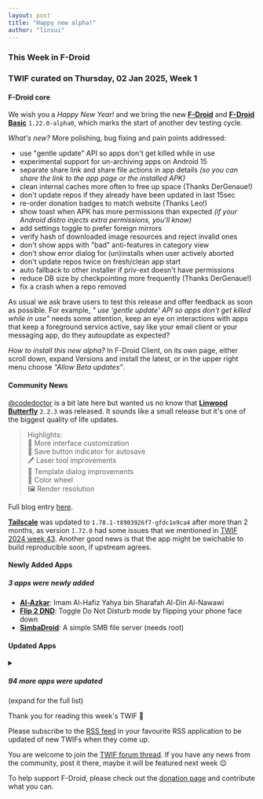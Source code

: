```yaml
---
layout: post
title: "Happy new alpha!"
author: "linsui"
---
```


### This Week in F-Droid

### TWIF curated on Thursday, 02 Jan 2025, Week 1

#### F-Droid core
We wish you a _Happy New Year!_ and we bring the new **[F\-Droid](https://f-droid.org/packages/org.fdroid.fdroid)** and **[F\-Droid Basic](https://f-droid.org/packages/org.fdroid.basic)** `1.22.0-alpha0`, which marks the start of another dev testing cycle.

_What's new?_ More polishing, bug fixing and pain points addressed:
* use "gentle update" API so apps don't get killed while in use
* experimental support for un-archiving apps on Android 15
* separate share link and share file actions in app details _(so you can share the link to the app page or the installed APK)_
* clean internal caches more often to free up space (Thanks DerGenaue!)
* don't update repos if they already have been updated in last 15sec
* re-order donation badges to match website (Thanks Leo!)
* show toast when APK has more permissions than expected _(if your Android distro injects extra permissions, you'll know)_
* add settings toggle to prefer foreign mirrors
* verify hash of downloaded image resources and reject invalid ones
* don't show apps with "bad" anti-features in category view
* don't show error dialog for (un)installs when user actively aborted
* don't update repos twice on fresh/clean app start
* auto fallback to other installer if priv-ext doesn't have permissions
* reduce DB size by checkpointing more frequently (Thanks DerGenaue!)
* fix a crash when a repo removed

As usual we ask brave users to test this release and offer feedback as soon as possible. For example, _" use 'gentle update' API so apps don't get killed while in use"_ needs some attention, keep an eye on interactions with apps that keep a foreground service active, say like your email client or your messaging app, do they  autoupdate as expected? 

_How to install this new alpha?_ In F-Droid Client, on its own page, either scroll down, expand Versions and install the latest, or in the upper right menu choose _"Allow Beta updates"_.


#### Community News
[@codedoctor](https://www.linwood.dev/) is a bit late here but wanted us no know that **[Linwood Butterfly](https://f-droid.org/packages/dev.linwood.butterfly/)** `2.2.3` was released. It sounds like a small release but it's one of the biggest quality of life updates.

> Highlights:  
> 🎨 More interface customization  
> 💾 Save button indicator for autosave  
> 🖊️ Laser tool improvements  
> 📝 Template dialog improvements  
> 🎨 Color wheel  
> 🖼️ Render resolution  

Full blog entry [here](https://www.linwood.dev/butterfly/2.2.3/).

**[Tailscale](https://f-droid.org/packages/com.tailscale.ipn)** was updated to `1.78.1-t8903926f7-gfdc1e9ca4` after more than 2 months, as version `1.72.0` had some issues that we mentioned in [TWIF 2024 week 43](https://f-droid.org/2024/10/24/twif.html#f-droid-core). Another good news is that the app might be swichable to build reproducible soon, if upstream agrees. 


#### Newly Added Apps
##### 3 apps were newly added
* **[Al\-Azkar](https://f-droid.org/packages/com.hassaneltantawy.alazkar)**: Imam Al\-Hafiz Yahya bin Sharafah Al\-Din Al\-Nawawi
* **[Flip 2 DND](https://f-droid.org/packages/dev.robin.flip_2_dnd)**: Toggle Do Not Disturb mode by flipping your phone face down
* **[SimbaDroid](https://f-droid.org/packages/de.buttercookie.simbadroid)**: A simple SMB file server \(needs root\)


#### Updated Apps
<details markdown=1>
<summary><h5>94 more apps were updated</h5> (expand for the full list)</summary>

* **[2048 Open Fun Game](https://f-droid.org/packages/org.andstatus.game2048)** was updated to `1.15.1`
* **[Amber](https://f-droid.org/packages/com.greenart7c3.nostrsigner)** was updated to `3.0.5`
* **[AntennaPod](https://f-droid.org/packages/de.danoeh.antennapod)** was updated to `3.6.0`
* **[ArcaneChat](https://f-droid.org/packages/chat.delta.lite)** was updated to `1.50.5`
* **[Audio Share](https://f-droid.org/packages/io.github.mkckr0.audio_share_app)** was updated to `0.3.1`
* **[Aves Libre](https://f-droid.org/packages/deckers.thibault.aves.libre)** was updated to `1.12.0`
* **[BusTO](https://f-droid.org/packages/it.reyboz.bustorino)** was updated to `2.3.1`
* **[Caffeinate](https://f-droid.org/packages/com.hifnawy.caffeinate)** was updated to `2.1.0`
* **[Camera Date Folders](https://f-droid.org/packages/de.kromke.andreas.cameradatefolders)** was updated to `1.4`
* **[Casio G\-Shock Smart Sync](https://f-droid.org/packages/org.avmedia.gshockGoogleSync)** was updated to `21.2`
* **[Chance](https://f-droid.org/packages/com.github.jameshnsears.chance)** was updated to `1.4.1`
* **[Cirrus](https://f-droid.org/packages/org.woheller69.omweather)** was updated to `3.7`
* **[Ciyue](https://f-droid.org/packages/org.eu.mumulhl.ciyue)** was updated to `0.15.1`
* **[Clauncher](https://f-droid.org/packages/app.clauncher)** was updated to `v5.1.2`
* **[Cuppa \- Tea Timer](https://f-droid.org/packages/com.nathanatos.Cuppa)** was updated to `2.8.5`
* **[Dog sports diary](https://f-droid.org/packages/io.github.maocypher.dogsportsdiary)** was updated to `1.0.11`
* **[DPC](https://f-droid.org/packages/cz.slaby.dpc)** was updated to `1.6.2`
* **[EinkBro](https://f-droid.org/packages/info.plateaukao.einkbro)** was updated to `14.2.0`
* **[Element X \- Secure Chat & Call](https://f-droid.org/packages/io.element.android.x)** was updated to `0.7.6`
* **[Ente Auth](https://f-droid.org/packages/io.ente.auth)** was updated to `4.2.0`
* **[Ente Photos \- Open source, end\-to\-end encrypted al](https://f-droid.org/packages/io.ente.photos.fdroid)** was updated to `0.9.72`
* **[FaFa Runner](https://f-droid.org/packages/com.chenyifaer.fafarunner)** was updated to `1.0.5`
* **[FairEmail](https://f-droid.org/packages/eu.faircode.email)** was updated to `1.2252`
* **[Feeder](https://f-droid.org/packages/com.nononsenseapps.feeder)** was updated to `2.7.4`
* **[Find my IP](https://f-droid.org/packages/com.maksimowiczm.findmyip)** was updated to `v1.2.0`
* **[Flexify](https://f-droid.org/packages/com.presley.flexify)** was updated to `1.1.95`
* **[Gauguin](https://f-droid.org/packages/org.piepmeyer.gauguin)** was updated to `0.33.0`
* **[GPTMobile](https://f-droid.org/packages/dev.chungjungsoo.gptmobile)** was updated to `0.6.2`
* **[Green: Bitcoin Wallet](https://f-droid.org/packages/com.greenaddress.greenbits_android_wallet)** was updated to `4.1.1`
* **[Human Benchmark](https://f-droid.org/packages/io.github.printn.humanbenchmark)** was updated to `1.0.8`
* **[Ichaival](https://f-droid.org/packages/com.utazukin.ichaival)** was updated to `1.9.2`
* **[Jami](https://f-droid.org/packages/cx.ring)** was updated to `20241216-01`
* **[Journal](https://f-droid.org/packages/com.isaakhanimann.journal)** was updated to `11.3`
* **[KitchenOwl](https://f-droid.org/packages/com.tombursch.kitchenowl)** was updated to `0.6.7`
* **[Kotatsu](https://f-droid.org/packages/org.koitharu.kotatsu)** was updated to `7.7.4`
* **[Kwik EFIS](https://f-droid.org/packages/player.efis.pfd)** was updated to `6.25`
* **[LibreOffice Viewer](https://f-droid.org/packages/org.documentfoundation.libreoffice)** was updated to `24.8.4.2`
* **[Linwood Butterfly Nightly](https://f-droid.org/packages/dev.linwood.butterfly.nightly)** was updated to `2.2.3-rc.2`
* **[Lissen: Audiobookshelf client](https://f-droid.org/packages/org.grakovne.lissen)** was updated to `1.1.26`
* **[Mattermost Beta](https://f-droid.org/packages/com.mattermost.rnbeta)** was updated to `2.23.1`
* **[Meshenger](https://f-droid.org/packages/d.d.meshenger)** was updated to `4.4.1`
* **[Mill](https://f-droid.org/packages/com.calcitem.sanmill)** was updated to `5.8.3`
* **[Money Manager Ex](https://f-droid.org/packages/com.money.manager.ex)** was updated to `2024.12.19`
* **[MusicSearch](https://f-droid.org/packages/io.github.lydavid.musicsearch)** was updated to `1.10.0`
* **[NewsBlur \- News reader](https://f-droid.org/packages/com.newsblur)** was updated to `13.3.3`
* **[Nextcloud Dev](https://f-droid.org/packages/com.nextcloud.android.beta)** was updated to `20241222`
* **[Obtainium](https://f-droid.org/packages/dev.imranr.obtainium.fdroid)** was updated to `1.1.37`
* **[Odin](https://f-droid.org/packages/threads.server)** was updated to `3.4.4`
* **[Oinkoin](https://f-droid.org/packages/com.github.emavgl.piggybankpro)** was updated to `1.0.76`
* **[OnePlus Flash Control](https://f-droid.org/packages/com.bartixxx.opflashcontrol)** was updated to `1.0.9`
* **[OpenBible](https://f-droid.org/packages/com.schwegelbin.openbible)** was updated to `1.5.0`
* **[OpenTracks](https://f-droid.org/packages/de.dennisguse.opentracks)** was updated to `v4.17.0`
* **[Orgro](https://f-droid.org/packages/com.madlonkay.orgro)** was updated to `1.50.2`
* **[Orgzly Revived](https://f-droid.org/packages/com.orgzlyrevived)** was updated to `1.8.32`
* **[OsmAnd~](https://f-droid.org/packages/net.osmand.plus)** was updated to `4.9.10`
* **[Pagan](https://f-droid.org/packages/com.qfs.pagan)** was updated to `1.6.4`
* **[Peristyle](https://f-droid.org/packages/app.simple.peri)** was updated to `v6.2.0`
* **[Phocid](https://f-droid.org/packages/org.sunsetware.phocid)** was updated to `20241221`
* **[PicGuard](https://f-droid.org/packages/com.kjxbyz.picguard)** was updated to `1.0.9`
* **[Podcini\.R \- Podcast instrument](https://f-droid.org/packages/ac.mdiq.podcini.R)** was updated to `6.16.4`
* **[Proton Pass: Password Manager](https://f-droid.org/packages/proton.android.pass.fdroid)** was updated to `1.28.5`
* **[PTO \- Plaintext Organizer](https://f-droid.org/packages/de.ferreum.pto)** was updated to `3.3.0`
* **[QRAlarm](https://f-droid.org/packages/com.sweak.qralarm)** was updated to `2.3`
* **[Quillpad](https://f-droid.org/packages/io.github.quillpad)** was updated to `1.4.21`
* **[Raccoon for Lemmy](https://f-droid.org/packages/com.livefast.eattrash.raccoonforlemmy.android)** was updated to `1.13.4`
* **[Ricochlime](https://f-droid.org/packages/com.adilhanney.ricochlime)** was updated to `1.11.4`
* **[RiMusic](https://f-droid.org/packages/it.fast4x.rimusic)** was updated to `0.6.65`
* **[Rosarium](https://f-droid.org/packages/at.krixec.rosary)** was updated to `Josue`
* **[RSSAid](https://f-droid.org/packages/com.gmail.cn.leetao94.rssaid)** was updated to `3.0.4`
* **[Satunes](https://f-droid.org/packages/io.github.antoinepirlot.satunes)** was updated to `2.5.2`
* **[SD Maid 2/SE \- System Cleaner](https://f-droid.org/packages/eu.darken.sdmse)** was updated to `1.3.3-rc0`
* **[Share Paste O2](https://f-droid.org/packages/alt.nainapps.sharepaste.fdroid)** was updated to `2024.12.20`
* **[Shiori](https://f-droid.org/packages/com.desarrollodroide.pagekeeper)** was updated to `1.50.20`
* **[Simple Keyboard](https://f-droid.org/packages/rkr.simplekeyboard.inputmethod)** was updated to `5.23`
* **[SiYuan](https://f-droid.org/packages/org.b3log.siyuan)** was updated to `3.1.16`
* **[Stendhal Game](https://f-droid.org/packages/org.stendhalgame.client)** was updated to `1.48`
* **[Swiss Bitcoin Pay](https://f-droid.org/packages/ch.swissbitcoinpay.checkout)** was updated to `2.2.8`
* **[Taler Wallet](https://f-droid.org/packages/net.taler.wallet.fdroid)** was updated to `0.14.1`
* **[taz](https://f-droid.org/packages/de.taz.android.app.free)** was updated to `1.10.1`
* **[The One App](https://f-droid.org/packages/io.theoneapp)** was updated to `3.0.1`
* **[Thor](https://f-droid.org/packages/threads.thor)** was updated to `1.7.1`
* **[Todo List \(PFA\)](https://f-droid.org/packages/org.secuso.privacyfriendlytodolist)** was updated to `3.0.0`
* **[Tournant](https://f-droid.org/packages/eu.zimbelstern.tournant)** was updated to `2.9.1`
* **[Tower Collector](https://f-droid.org/packages/info.zamojski.soft.towercollector)** was updated to `2.15.6`
* **[Träwelldroid](https://f-droid.org/packages/de.hbch.traewelling)** was updated to `2.17.3`
* **[Unstoppable Crypto Wallet](https://f-droid.org/packages/io.horizontalsystems.bankwallet)** was updated to `0.41.2`
* **[UP\-Example](https://f-droid.org/packages/org.unifiedpush.example)** was updated to `2.0.0`
* **[Valv](https://f-droid.org/packages/se.arctosoft.vault)** was updated to `2.1.1`
* **[Vespucci](https://f-droid.org/packages/de.blau.android)** was updated to `20.2.1.0`
* **[Voyager for Lemmy](https://f-droid.org/packages/app.vger.voyager)** was updated to `2.22.0`
* **[WhatSave](https://f-droid.org/packages/com.simplified.wsstatussaver)** was updated to `1.4.3`
* **[Xray](https://f-droid.org/packages/io.github.saeeddev94.xray)** was updated to `8.3.0`
* **[Xtra](https://f-droid.org/packages/com.github.andreyasadchy.xtra)** was updated to `2.40.4`
* **[Yivi](https://f-droid.org/packages/org.irmacard.cardemu)** was updated to `7.5.7`

</details>

Thank you for reading this week's TWIF 🙂

Please subscribe to the [RSS feed](https://f-droid.org/news/) in your favourite RSS application to be updated of new TWIFs when they come up.

You are welcome to join the [TWIF forum thread](https://forum.f-droid.org/t/new-twif-submission-thread/23546). If you have any news from the community, post it there, maybe it will be featured next week 😉

To help support F-Droid, please check out the [donation page](https://f-droid.org/donate/) and contribute what you can.
